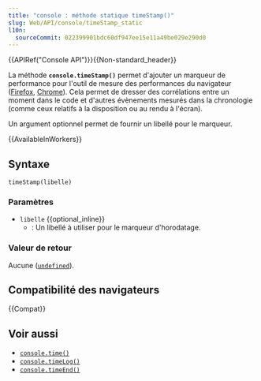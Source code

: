 ```yaml
---
title: "console : méthode statique timeStamp()"
slug: Web/API/console/timeStamp_static
l10n:
  sourceCommit: 022399901bdc60df947ee15e11a49be029e290d0
---
```


{{APIRef("Console API")}}{{Non-standard_header}}

La méthode **`console.timeStamp()`** permet d'ajouter un marqueur de performance pour l'outil de mesure des performances du navigateur ([Firefox](https://profiler.firefox.com/docs/#/), [Chrome](https://developer.chrome.com/docs/devtools/evaluate-performance/reference/)). Cela permet de dresser des corrélations entre un moment dans le code et d'autres évènements mesurés dans la chronologie (comme ceux relatifs à la disposition ou au rendu à l'écran).

Un argument optionnel permet de fournir un libellé pour le marqueur.

{{AvailableInWorkers}}

## Syntaxe

```js-nolint
timeStamp(libelle)
```

### Paramètres

- `libelle` {{optional_inline}}
  - : Un libellé à utiliser pour le marqueur d'horodatage.

### Valeur de retour

Aucune ([`undefined`](/fr/docs/Web/JavaScript/Reference/Global_Objects/undefined)).

## Compatibilité des navigateurs

{{Compat}}

## Voir aussi

- [`console.time()`](/fr/docs/Web/API/console/time_static)
- [`console.timeLog()`](/fr/docs/Web/API/console/timelog_static)
- [`console.timeEnd()`](/fr/docs/Web/API/console/timeend_static)
